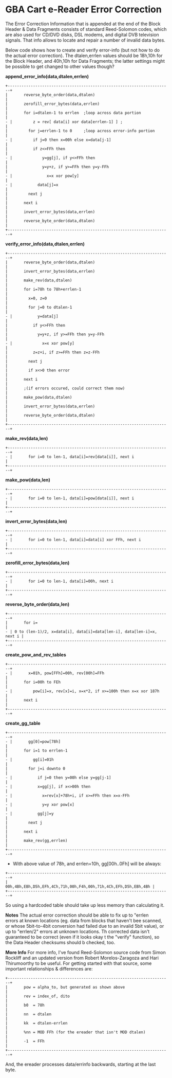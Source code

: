 # GBA Cart e-Reader Error Correction


The Error Correction Information that is appended at the end of the
Block Header & Data Fragments consists of standard Reed-Solomon codes,
which are also used for CD/DVD disks, DSL modems, and digital DVB
television signals. That info allows to locate and repair a number of
invalid data bytes.

Below code shows how to create and verify error-info (but not how to do
the actual error correction). The dtalen,errlen values should be 18h,10h
for the Block Header, and 40h,10h for Data Fragments; the latter
settings might be possible to get changed to other values though?

**append_error_info(data,dtalen,errlen)**

```
+-----------------------------------------------------------------------+
|       reverse_byte_order(data,dtalen)                                 |
|       zerofill_error_bytes(data,errlen)                               |
|       for i=dtalen-1 to errlen  ;loop across data portion             |
- |         z = rev[ data[i] xor data[errlen-1] ] ;                       |
|         for j=errlen-1 to 0     ;loop across error-info portion       |
- |         if j=0 then x=00h else x=data[j-1]                            |
|           if z<>FFh then                                              |
- |             y=gg[j], if y<>FFh then                                   |
|               y=y+z, if y>=FFh then y=y-FFh                           |
- |               x=x xor pow[y]                                          |
- |           data[j]=x                                                   |
|         next j                                                        |
|       next i                                                          |
|       invert_error_bytes(data,errlen)                                 |
|       reverse_byte_order(data,dtalen)                                 |
+-----------------------------------------------------------------------+
```


**verify_error_info(data,dtalen,errlen)**

```
+-----------------------------------------------------------------------+
|       reverse_byte_order(data,dtalen)                                 |
|       invert_error_bytes(data,errlen)                                 |
|       make_rev(data,dtalen)                                           |
|       for i=78h to 78h+errlen-1                                       |
|         x=0, z=0                                                      |
|         for j=0 to dtalen-1                                           |
- |           y=data[j]                                                   |
|           if y<>FFh then                                              |
|             y=y+z, if y>=FFh then y=y-FFh                             |
- |             x=x xor pow[y]                                            |
|           z=z+i, if z>=FFh then z=z-FFh                               |
|         next j                                                        |
|         if x<>0 then error                                            |
|       next i                                                          |
|       ;(if errors occured, could correct them now)                    |
|       make_pow(data,dtalen)                                           |
|       invert_error_bytes(data,errlen)                                 |
|       reverse_byte_order(data,dtalen)                                 |
+-----------------------------------------------------------------------+
```


**make_rev(data,len)**

```
+-----------------------------------------------------------------------+
- |       for i=0 to len-1, data[i]=rev[data[i]], next i                  |
+-----------------------------------------------------------------------+
```


**make_pow(data,len)**

```
+-----------------------------------------------------------------------+
- |       for i=0 to len-1, data[i]=pow[data[i]], next i                  |
+-----------------------------------------------------------------------+
```


**invert_error_bytes(data,len)**

```
+-----------------------------------------------------------------------+
- |       for i=0 to len-1, data[i]=data[i] xor FFh, next i               |
+-----------------------------------------------------------------------+
```


**zerofill_error_bytes(data,len)**

```
+-----------------------------------------------------------------------+
- |       for i=0 to len-1, data[i]=00h, next i                           |
+-----------------------------------------------------------------------+
```


**reverse_byte_order(data,len)**

```
+-----------------------------------------------------------------------+
|       for i=                                                          |
- | 0 to (len-1)/2, x=data[i], data[i]=data[len-i], data[len-i]=x, next i |
+-----------------------------------------------------------------------+
```


**create_pow_and_rev_tables**

```
+-----------------------------------------------------------------------+
- |       x=01h, pow[FFh]=00h, rev[00h]=FFh                               |
|       for i=00h to FEh                                                |
- |         pow[i]=x, rev[x]=i, x=x*2, if x>=100h then x=x xor 187h       |
|       next i                                                          |
+-----------------------------------------------------------------------+
```


**create_gg_table**

```
+-----------------------------------------------------------------------+
- |       gg[0]=pow[78h]                                                  |
|       for i=1 to errlen-1                                             |
- |         gg[i]=01h                                                     |
|         for j=i downto 0                                              |
- |           if j=0 then y=00h else y=gg[j-1]                            |
- |           x=gg[j], if x<>00h then                                     |
- |             x=rev[x]+78h+i, if x>=FFh then x=x-FFh                    |
- |             y=y xor pow[x]                                            |
- |           gg[j]=y                                                     |
|         next j                                                        |
|       next i                                                          |
|       make_rev(gg,errlen)                                             |
+-----------------------------------------------------------------------+
```

- With above value of 78h, and errlen=10h, gg\[00h..0Fh\] will be always:

```
+-----------------------------------------------------------------------+
|       00h,4Bh,EBh,D5h,EFh,4Ch,71h,00h,F4h,00h,71h,4Ch,EFh,D5h,EBh,4Bh |
+-----------------------------------------------------------------------+
```

So using a hardcoded table should take up less memory than calculating
it.

**Notes**
The actual error correction should be able to fix up to \"errlen\
errors at known locations (eg. data from blocks that haven\'t bee
scanned, or whose 5bit-to-4bit conversion had failed due to an invalid
5bit value), or up to \"errlen/2\" errors at unknown locations. Th
corrected data isn\'t guaranteed to be correct (even if it looks okay t
the \"verify\" function), so the Data Header checksums should b
checked, too.

**More Info**
For more info, I\'ve found Reed-Solomon source code from Simon Rockliff
and an updated version from Robert Morelos-Zaragoza and Hari
Thirumoorthy to be useful. For getting started with that source, some
important relationships & differences are:

```
+-----------------------------------------------------------------------+
|       pow = alpha_to, but generated as shown above                    |
|       rev = index_of, dito                                            |
|       b0  = 78h                                                       |
|       nn  = dtalen                                                    |
|       kk  = dtalen-errlen                                             |
|       %nn = MOD FFh (for the ereader that isn't MOD dtalen)           |
|       -1  = FFh                                                       |
+-----------------------------------------------------------------------+
```

And, the ereader processes data/errinfo backwards, starting at the last
byte.



